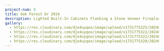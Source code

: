 ```yaml
---
project-num: 5
title: Oak Forest Dr 2024
description: Lighted Built-In Cabinets Flanking a Stone Veneer Fireplace
gallery:
  - https://res.cloudinary.com/dje4uyqoo/image/upload/v1731775325/20240222_141025_1_nnbiyl.jpg
  - https://res.cloudinary.com/dje4uyqoo/image/upload/v1731775322/20240222_124451_1_oezwuo.jpg
  - https://res.cloudinary.com/dje4uyqoo/image/upload/v1731775322/20240222_124817_1_j0zax9.jpg
  - https://res.cloudinary.com/dje4uyqoo/image/upload/v1731775320/20240222_124307_1_norr8k.jpg
---
```

